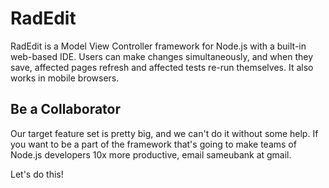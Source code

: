 RadEdit
=======

RadEdit is a Model View Controller framework
for Node.js with a built-in web-based IDE.
Users can make changes simultaneously, and
when they save, affected pages refresh and
affected tests re-run themselves. It also
works in mobile browsers.


Be a Collaborator
-----------------
Our target feature set is pretty big, and we
can't do it without some help. If you want
to be a part of the framework that's going
to make teams of Node.js developers 10x more
productive, email sameubank at gmail.

Let's do this!